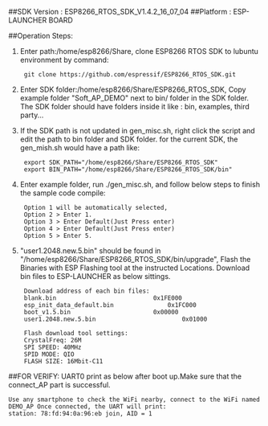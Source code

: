 ##SDK Version : ESP8266_RTOS_SDK_V1.4.2_16_07_04
##Platform : ESP-LAUNCHER BOARD

##Operation Steps:

1. Enter path:/home/esp8266/Share, clone ESP8266 RTOS SDK to lubuntu environment by command: 
       
		git clone https://github.com/espressif/ESP8266_RTOS_SDK.git 
	   
2. Enter SDK folder:/home/esp8266/Share/ESP8266_RTOS_SDK, Copy example folder "Soft_AP_DEMO" next to bin/ folder in the SDK folder. The SDK folder should have folders inside it like : bin, examples, third party...

3. If the SDK path is not updated in gen_misc.sh, right click the script and edit the path to bin folder and SDK folder. for the current SDK, the gen_mish.sh would have a path like:
       
		export SDK_PATH="/home/esp8266/Share/ESP8266_RTOS_SDK"
		export BIN_PATH="/home/esp8266/Share/ESP8266_RTOS_SDK/bin"
	   
4. Enter example folder, run ./gen_misc.sh, and follow below steps to finish the sample code compile:
	
		Option 1 will be automatically selected, 
		Option 2 > Enter 1. 
		Option 3 > Enter Default(Just Press enter)
		Option 4 > Enter Default(Just Press enter)
		Option 5 > Enter 5.
	   
5. "user1.2048.new.5.bin" should be found in "/home/esp8266/Share/ESP8266_RTOS_SDK/bin/upgrade", Flash the Binaries with ESP Flashing tool at the instructed Locations. Download bin files to ESP-LAUNCHER as below sittings.
		
		Download address of each bin files:
		blank.bin				            0x1FE000
		esp_init_data_default.bin			    0x1FC000
		boot_v1.5.bin					    0x00000
		user1.2048.new.5.bin			            0x01000
		
		Flash download tool settings:
		CrystalFreq: 26M
		SPI SPEED: 40MHz
		SPID MODE: QIO
		FLASH SIZE: 16Mbit-C11
		
##FOR VERIFY: 
UART0 print as below after boot up.Make sure that the connect_AP part is successful.

	Use any smartphone to check the WiFi nearby, connect to the WiFi named DEMO_AP Once connected, the UART will print:
    station: 78:fd:94:0a:96:eb join, AID = 1 
